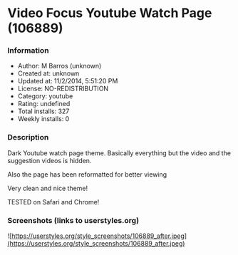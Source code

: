 # Video Focus Youtube Watch Page (106889)

### Information
- Author: M Barros (unknown)
- Created at: unknown
- Updated at: 11/2/2014, 5:51:20 PM
- License: NO-REDISTRIBUTION
- Category: youtube
- Rating: undefined
- Total installs: 327
- Weekly installs: 0


### Description
Dark Youtube watch page theme. Basically everything but the video and the suggestion videos is hidden.

Also the page has been reformatted for better viewing

Very clean and nice theme!

TESTED on Safari and Chrome!


### Screenshots (links to userstyles.org)
![https://userstyles.org/style_screenshots/106889_after.jpeg](https://userstyles.org/style_screenshots/106889_after.jpeg)


